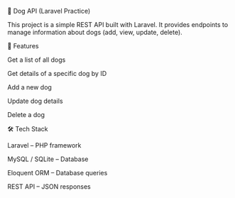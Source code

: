 🐾 Dog API (Laravel Practice)

This project is a simple REST API built with Laravel. It provides endpoints to manage information about dogs (add, view, update, delete).

📌 Features

Get a list of all dogs

Get details of a specific dog by ID

Add a new dog

Update dog details

Delete a dog

🛠️ Tech Stack

Laravel – PHP framework

MySQL / SQLite – Database

Eloquent ORM – Database queries

REST API – JSON responses
